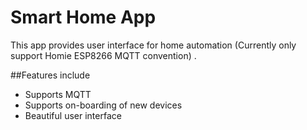 # Smart Home App
This app provides user interface for home automation (Currently only support Homie ESP8266 MQTT convention) . 

##Features include
- Supports MQTT
- Supports on-boarding of new devices
- Beautiful user interface
